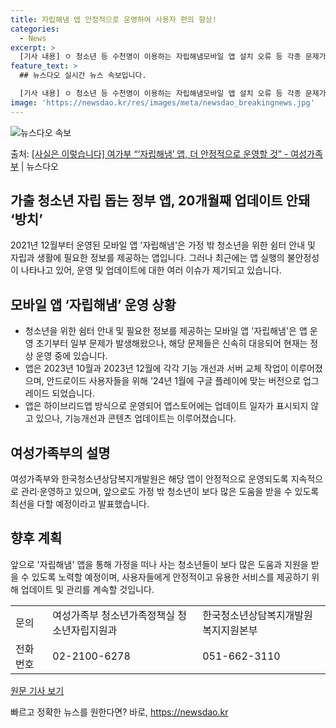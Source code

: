 ```yaml
---
title: 자립해냄 앱 안정적으로 운영하여 사용자 편의 향상!
categories:
  - News
excerpt: >
  [기사 내용] ㅇ 청소년 등 수천명이 이용하는 자립해냄모바일 앱 설치 오류 등 각종 문제가 장기간 발생해왔지…
feature_text: >
  ## 뉴스다오 실시간 뉴스 속보입니다.

  [기사 내용] ㅇ 청소년 등 수천명이 이용하는 자립해냄모바일 앱 설치 오류 등 각종 문제가 장기간 발생해왔지…
image: 'https://newsdao.kr/res/images/meta/newsdao_breakingnews.jpg'
---
```


![뉴스다오 속보](https://newsdao.kr/res/images/meta/newsdao_breakingnews.jpg)

<p>출처: <a href="https://newsdao.kr/2941" rel="dofollow">[사실은 이렇습니다] 여가부 “‘자립해냄’ 앱, 더 안정적으로 운영할 것” - 여성가족부</a> | 뉴스다오</p>

<h2 data-ke-size="size26">가출 청소년 자립 돕는 정부 앱, 20개월째 업데이트 안돼 ‘방치’</h2>
<p data-ke-size="size16">2021년 12월부터 운영된 모바일 앱 '자립해냄'은 가정 밖 청소년을 위한 쉼터 안내 및 자립과 생활에 필요한 정보를 제공하는 앱입니다. 그러나 최근에는 앱 실행의 불안정성이 나타나고 있어, 운영 및 업데이트에 대한 여러 이슈가 제기되고 있습니다.</p>

<h2 data-ke-size="size24">모바일 앱 ‘자립해냄’ 운영 상황</h2>
<ul>
  <li>청소년을 위한 쉼터 안내 및 필요한 정보를 제공하는 모바일 앱 '자립해냄'은 앱 운영 초기부터 일부 문제가 발생해왔으나, 해당 문제들은 신속히 대응되어 현재는 정상 운영 중에 있습니다.</li>
  <li>앱은 2023년 10월과 2023년 12월에 각각 기능 개선과 서버 교체 작업이 이루어졌으며, 안드로이드 사용자들을 위해 '24년 1월에 구글 플레이에 맞는 버전으로 업그레이드 되었습니다.</li>
  <li>앱은 하이브리드앱 방식으로 운영되어 앱스토어에는 업데이트 일자가 표시되지 않고 있으나, 기능개선과 콘텐츠 업데이트는 이루어졌습니다.</li>
</ul>

<h2 data-ke-size="size24">여성가족부의 설명</h2>
<p data-ke-size="size16">여성가족부와 한국청소년상담복지개발원은 해당 앱이 안정적으로 운영되도록 지속적으로 관리·운영하고 있으며, 앞으로도 가정 밖 청소년이 보다 많은 도움을 받을 수 있도록 최선을 다할 예정이라고 발표했습니다.</p>

<h2 data-ke-size="size24">향후 계획</h2>
<p data-ke-size="size16">앞으로 '자립해냄' 앱을 통해 가정을 떠나 사는 청소년들이 보다 많은 도움과 지원을 받을 수 있도록 노력할 예정이며, 사용자들에게 안정적이고 유용한 서비스를 제공하기 위해 업데이트 및 관리를 계속할 것입니다.</p>

<table>
  <tr>
    <td>문의</td>
    <td>여성가족부 청소년가족정책실 청소년자립지원과</td>
    <td>한국청소년상담복지개발원 복지지원본부</td>
  </tr>
  <tr>
    <td>전화번호</td>
    <td>02-2100-6278</td>
    <td>051-662-3110</td>
  </tr>
</table>

<p data-ke-size="size16"><a href="https://newsdao.kr/2941">원문 기사 보기</a></p> 

빠르고 정확한 뉴스를 원한다면? 바로, <a href="https://newsdao.kr" rel="dofollow">https://newsdao.kr</a>


    
